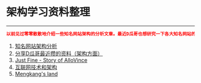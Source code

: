 # 架构学习资料整理

---

```json
以前见过零零散散地介绍一些知名网站架构的分析文章。最近D瓜哥也想研究一下各大知名网站的架构。所以，就搜集了一下这方面资料。限于时间问题，这篇文章分享的文章并没有都看完，所以不保证所有文章的质量。另外，如果有朋友发现更好的文章，欢迎留言告知。再补充进来。
```

1. [知名网站架构分析](http://colobu.com/2015/07/21/Architecture-2013/)
2. [分享D瓜哥最近攒的资料（架构方面）](http://www.diguage.com/archives/41.html)
3. [Just Fine - Story of AlloVince](http://avnpc.com/)
4. [互联网技术和架构](http://blog.eood.cn/)
5. [Mengkang's land](http://mengkang.net/)
